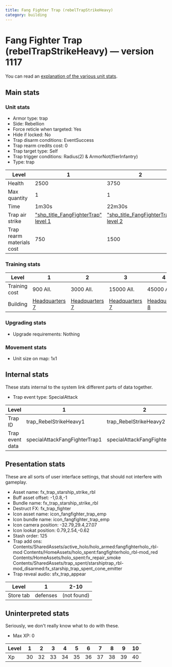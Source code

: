 ```yaml
---
title: Fang Fighter Trap (rebelTrapStrikeHeavy)
category: building
---
```


# Fang Fighter Trap (rebelTrapStrikeHeavy) — version 1117

You can read an [explanation  of the various unit stats](unitexplained.md).

## Main stats

### Unit stats

  * Armor type: trap
  * Side: Rebellion
  * Force reticle when targeted: Yes
  * Hide if locked: No
  * Trap disarm conditions: EventSuccess
  * Trap rearm credits cost: 0
  * Trap target type: Self
  * Trap trigger conditions: Radius(2) & ArmorNot(flierInfantry)
  * Type: trap

|Level                    |1                                                          |2                                                          |3                                                          |4                                                          |5                                                          |6                                                          |7                                                          |8                                                          |9                                                          |10                                                          |
|-------------------------|-----------------------------------------------------------|-----------------------------------------------------------|-----------------------------------------------------------|-----------------------------------------------------------|-----------------------------------------------------------|-----------------------------------------------------------|-----------------------------------------------------------|-----------------------------------------------------------|-----------------------------------------------------------|------------------------------------------------------------|
|Health                   |2500                                                       |3750                                                       |4500                                                       |6000                                                       |7250                                                       |8500                                                       |9750                                                       |11000                                                      |12250                                                      |13500                                                       |
|Max quantity             |1                                                          |1                                                          |1                                                          |2                                                          |2                                                          |2                                                          |2                                                          |2                                                          |2                                                          |2                                                           |
|Time                     |1m30s                                                      |22m30s                                                     |3h                                                         |18h                                                        |1d12h                                                      |2d6h                                                       |3d                                                         |4d12h                                                      |1w2d                                                       |2w1d                                                        |
|Trap air strike          |["shp_title_FangFighterTrap" level 1](FangFighterTrap.html)|["shp_title_FangFighterTrap" level 2](FangFighterTrap.html)|["shp_title_FangFighterTrap" level 3](FangFighterTrap.html)|["shp_title_FangFighterTrap" level 4](FangFighterTrap.html)|["shp_title_FangFighterTrap" level 5](FangFighterTrap.html)|["shp_title_FangFighterTrap" level 6](FangFighterTrap.html)|["shp_title_FangFighterTrap" level 7](FangFighterTrap.html)|["shp_title_FangFighterTrap" level 8](FangFighterTrap.html)|["shp_title_FangFighterTrap" level 9](FangFighterTrap.html)|["shp_title_FangFighterTrap" level 10](FangFighterTrap.html)|
|Trap rearm materials cost|750                                                        |1500                                                       |2250                                                       |2700                                                       |3000                                                       |4500                                                       |7500                                                       |9000                                                       |12000                                                      |22500                                                       |


### Training stats

|Level        |1                             |2                             |3                             |4                             |5                             |6                             |7                             |8                             |9                              |10                             |
|-------------|------------------------------|------------------------------|------------------------------|------------------------------|------------------------------|------------------------------|------------------------------|------------------------------|-------------------------------|-------------------------------|
|Training cost|900 All.                      |3000 All.                     |15000 All.                    |45000 All.                    |90000 All.                    |240000 All.                   |525000 All.                   |750000 All.                   |1200000 All.                   |2250000 All.                   |
|Building     |[Headquarters 7](rebelHQ.html)|[Headquarters 7](rebelHQ.html)|[Headquarters 7](rebelHQ.html)|[Headquarters 8](rebelHQ.html)|[Headquarters 8](rebelHQ.html)|[Headquarters 8](rebelHQ.html)|[Headquarters 9](rebelHQ.html)|[Headquarters 9](rebelHQ.html)|[Headquarters 10](rebelHQ.html)|[Headquarters 10](rebelHQ.html)|


### Upgrading stats

  * Upgrade requirements: Nothing

### Movement stats

  * Unit size on map: 1x1

## Internal stats

These stats internal to the system link different parts of data together.

  * Trap event type: SpecialAttack

|Level          |1                            |2                            |3                            |4                            |5                            |6                            |7                            |8                            |9                            |10                            |
|---------------|-----------------------------|-----------------------------|-----------------------------|-----------------------------|-----------------------------|-----------------------------|-----------------------------|-----------------------------|-----------------------------|------------------------------|
|Trap ID        |trap_RebelStrikeHeavy1       |trap_RebelStrikeHeavy2       |trap_RebelStrikeHeavy3       |trap_RebelStrikeHeavy4       |trap_RebelStrikeHeavy5       |trap_RebelStrikeHeavy6       |trap_RebelStrikeHeavy7       |trap_RebelStrikeHeavy8       |trap_RebelStrikeHeavy9       |trap_RebelStrikeHeavy10       |
|Trap event data|specialAttackFangFighterTrap1|specialAttackFangFighterTrap2|specialAttackFangFighterTrap3|specialAttackFangFighterTrap4|specialAttackFangFighterTrap5|specialAttackFangFighterTrap6|specialAttackFangFighterTrap7|specialAttackFangFighterTrap8|specialAttackFangFighterTrap9|specialAttackFangFighterTrap10|


## Presentation stats

These are all sorts of user interface settings, that should not interfere with gameplay.

  * Asset name: fx_trap_starship_strike_rbl
  * Buff asset offset: -1,0.8,-1
  * Bundle name: fx_trap_starship_strike_rbl
  * Destruct FX: fx_trap_fighter
  * Icon asset name: icon_fangfighter_trap_emp
  * Icon bundle name: icon_fangfighter_trap_emp
  * Icon camera position: -32.79,29.4,27.07
  * Icon lookat position: 0.79,2.54,-0.62
  * Stash order: 125
  * Trap add ons: Contents/SharedAssets/active_holo/holo_armed:fangfighterholo_rbl-mod Contents/HomeAssets/holo_spent:fangfighterholo_rbl-mod_red Contents/HomeAssets/holo_spent:fx_repair_smoke Contents/SharedAssets/trap_spent/starshiptrap_rbl-mod_disarmed:fx_starship_trap_spent_cone_emitter
  * Trap reveal audio: sfx_trap_appear

|Level    |1       |2-10       |
|---------|--------|-----------|
|Store tab|defenses|(not found)|


## Uninterpreted stats

Seriously, we don't really know what to do with these.

  * Max XP: 0

|Level|1 |2 |3 |4 |5 |6 |7 |8 |9 |10|
|-----|--|--|--|--|--|--|--|--|--|--|
|Xp   |30|32|33|34|35|36|37|38|39|40|


